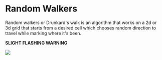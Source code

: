 # Random Walkers
Random walkers or Drunkard's walk is an algorithm that works on a 2d or 3d grid that starts from a desired cell which chooses random direction to travel while marking where it's been.


**SLIGHT FLASHING WARNING** 

![](https://github.com/TeMyls/Miscellaneous-/blob/main/Random%20Walker/randomwalker.gif)

